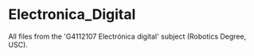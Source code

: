 # Electronica_Digital
All files from the 'G4112107 Electrónica digital' subject (Robotics Degree, USC).
